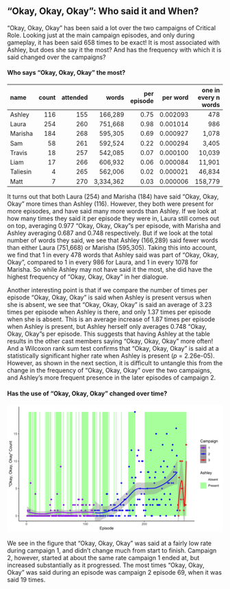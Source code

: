 
## “Okay, Okay, Okay”: Who said it and When?

“Okay, Okay, Okay” has been said a lot over the two campaigns of
Critical Role. Looking just at the main campaign episodes, and only
during gameplay, it has been said 658 times to be exact\! It is most
associated with Ashley, but does she say it the most? And has the
frequency with which it is said changed over the campaigns?

#### Who says “Okay, Okay, Okay” the most?

| name     | count | attended |     words | per episode | per word | one in every n words |
| :------- | ----: | -------: | --------: | ----------: | -------: | -------------------: |
| Ashley   |   116 |      155 |   166,289 |        0.75 | 0.002093 |                  478 |
| Laura    |   254 |      260 |   751,668 |        0.98 | 0.001014 |                  986 |
| Marisha  |   184 |      268 |   595,305 |        0.69 | 0.000927 |                1,078 |
| Sam      |    58 |      261 |   592,524 |        0.22 | 0.000294 |                3,405 |
| Travis   |    18 |      257 |   542,085 |        0.07 | 0.000100 |               10,039 |
| Liam     |    17 |      266 |   606,932 |        0.06 | 0.000084 |               11,901 |
| Taliesin |     4 |      265 |   562,006 |        0.02 | 0.000021 |               46,834 |
| Matt     |     7 |      270 | 3,334,362 |        0.03 | 0.000006 |              158,779 |

It turns out that both Laura (254) and Marisha (184) have said “Okay,
Okay, Okay” more times than Ashley (116). However, they both were
present for more episodes, and have said many more words than Ashley. If
we look at how many times they said it per episode they were in, Laura
still comes out on top, averaging 0.977 “Okay, Okay, Okay”s per episode,
with Marisha and Ashley averaging 0.687 and 0.748 respectively. But if
we look at the total number of words they said, we see that Ashley
(166,289) said fewer words than either Laura (751,668) or Marisha
(595,305). Taking this into account, we find that 1 in every 478 words
that Ashley said was part of “Okay, Okay, Okay”, compared to 1 in every
986 for Laura, and 1 in every 1078 for Marisha. So while Ashley may not
have said it the most, she did have the highest frequency of “Okay,
Okay, Okay” in her dialogue.

Another interesting point is that if we compare the number of times per
episode “Okay, Okay, Okay” is said when Ashley is present versus when
she is absent, we see that “Okay, Okay, Okay” is said an average of 3.23
times per episode when Ashley is there, and only 1.37 times per episode
when she is absent. This is an average increase of 1.87 times per
episode when Ashley is present, but Ashley herself only averages 0.748
“Okay, Okay, Okay”s per episode. This suggests that having Ashley at
the table results in the other cast members saying “Okay, Okay, Okay”
more often\! And a Wilcoxon rank sum test confirms that “Okay, Okay,
Okay” is said at a statistically significant higher rate when Ashley is
present (*p* = 2.26e-05). However, as shown in the next section, it is
difficult to untangle this from the change in the frequency of “Okay,
Okay, Okay” over the two campaigns, and Ashley’s more frequent presence
in the later episodes of campaign 2.

#### Has the use of “Okay, Okay, Okay” changed over time?

![Okay](../plots/okay_okay_okay.png)

We see in the figure that “Okay, Okay, Okay” was said at a fairly low
rate during campaign 1, and didn’t change much from start to finish.
Campaign 2, however, started at about the same rate campaign 1 ended at,
but increased substantially as it progressed. The most times “Okay,
Okay, Okay” was said during an episode was campaign 2 episode 69, when
it was said 19 times.
